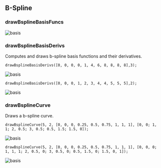 ## B-Spline
### drawBsplineBasisFuncs
![basis](bspline_basis.svg.png)
### drawBsplineBasisDerivs
Computes and draws b-spline basis functions and their derivatives.

    drawBsplineBasisDerivs([0, 0, 0, 0, 1, 4, 6, 8, 8, 8, 8],3);

![basis](bspline_basis_derivs.svg.png)

    drawBsplineBasisDerivs([0, 0, 0, 1, 2, 3, 4, 4, 5, 5, 5],2);

![basis](bspline_basis_derivs_2.svg.png)
### drawBsplineCurve
Draws a b-spline curve.

    drawBsplineCurve(5, 2, [0, 0, 0, 0.25, 0.5, 0.75, 1, 1, 1], [0, 0; 1, 1; 2, 0.5; 3, 0.5; 0.5, 1.5; 1.5, 0]);

![basis](bspline_curve.svg.png)

    drawBsplineCurve(5, 2, [0, 0, 0, 0.25, 0.5, 0.75, 1, 1, 1], [0, 0, 0; 1, 1, 1; 2, 0.5, 0; 3, 0.5, 0; 0.5, 1.5, 0; 1.5, 0, 1]);

![basis](bspline_curve_3d.svg.png)